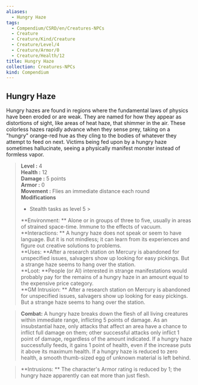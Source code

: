 ```yaml
---
aliases:
  - Hungry Haze
tags:
  - Compendium/CSRD/en/Creatures-NPCs
  - Creature
  - Creature/Kind/Creature
  - Creature/Level/4
  - Creature/Armor/0
  - Creature/Health/12
title: Hungry Haze
collection: Creatures-NPCs
kind: Compendium
---
```

## Hungry Haze  
Hungry hazes are found in regions where the fundamental laws of physics have been eroded or are weak. They are named for how they appear as distortions of sight, like areas of heat haze, that shimmer in the air. These colorless hazes rapidly advance when they sense prey, taking on a "hungry" orange-red hue as they cling to the bodies of whatever they attempt to feed on next.
Victims being fed upon by a hungry haze sometimes hallucinate, seeing a physically manifest monster instead of formless vapor.  

  
> **Level :** 4  
> **Health :** 12  
> **Damage :** 5 points  
> **Armor :** 0  
> **Movement :** Flies an immediate distance each round  
> **Modifications**  
>- Stealth tasks as level 5 >
>  
> **Environment: ** Alone or in groups of three to five, usually in areas of strained space-time. Immune to the effects of vacuum.  
> **Interactions: ** A hungry haze does not speak or seem to have language. But it is not mindless; it can learn from its experiences and figure out creative solutions to problems.  
> **Uses: **After a research station on Mercury is abandoned for unspecified issues, salvagers show up looking for easy pickings. But a strange haze seems to hang over the station.  
> **Loot: **People (or AI) interested in strange manifestations would probably pay for the remains of a hungry haze in an amount equal to the expensive price category.  
> **GM Intrusion: ** After a research station on Mercury is abandoned for unspecified issues, salvagers show up looking for easy pickings. But a strange haze seems to hang over the station.  

> **Combat:** 
> A hungry haze breaks down the flesh of all living creatures within immediate range, inflicting 5 points of damage. As an insubstantial haze, only attacks that affect an area have a chance to inflict full damage on them; other successful attacks only inflict 1 point of damage, regardless of the amount indicated. If a hungry haze successfully feeds, it gains 1 point of health, even if the increase puts it above its maximum health. If a hungry haze is reduced to zero health, a smooth thumb-sized egg of unknown material is left behind.  
  

> **Intrusions: ** 
> The character's Armor rating is reduced by 1; the hungry haze apparently can eat more than just flesh.  
